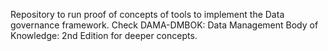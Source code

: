 Repository to run proof of concepts of tools to implement the Data governance framework. Check DAMA-DMBOK: Data Management Body of Knowledge: 2nd Edition for deeper concepts.
